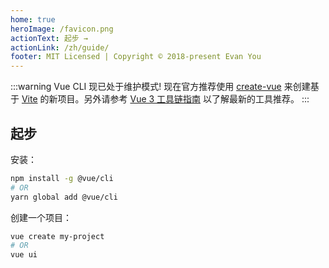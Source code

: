 ```yaml
---
home: true
heroImage: /favicon.png
actionText: 起步 →
actionLink: /zh/guide/
footer: MIT Licensed | Copyright © 2018-present Evan You
---
```


:::warning Vue CLI 现已处于维护模式!
现在官方推荐使用 [create-vue](https://github.com/vuejs/create-vue) 来创建基于 [Vite](https://vitejs.dev/) 的新项目。另外请参考 [Vue 3 工具链指南](https://cn.vuejs.org/guide/scaling-up/tooling.html) 以了解最新的工具推荐。
:::

## 起步

安装：

```bash
npm install -g @vue/cli
# OR
yarn global add @vue/cli
```

创建一个项目：

```bash
vue create my-project
# OR
vue ui
```
